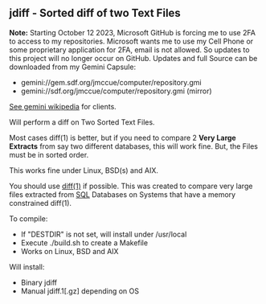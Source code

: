 ## jdiff - Sorted diff of two Text Files

**Note:** Starting October 12 2023, Microsoft GitHub
is forcing me to use 2FA to access to my repositories.
Microsoft wants me to use my Cell Phone or some proprietary
application for 2FA, email is not allowed.  So updates to
this project will no longer occur on GitHub.  Updates and
full Source can be downloaded from my Gemini Capsule:

* gemini://gem.sdf.org/jmccue/computer/repository.gmi
* gemini://sdf.org/jmccue/computer/repository.gmi (mirror)

[See gemini wikipedia](https://en.wikipedia.org/wiki/Gemini_(protocol)#Software) for clients.

Will perform a diff on Two Sorted Text Files.

Most cases diff(1) is better, but if you need to compare 2 **Very
Large Extracts** from say two different databases, this will work
fine.  But, the Files must be in sorted order.

This works fine under Linux, BSD(s) and AIX.

You should use
[diff(1)](https://en.wikipedia.org/wiki/Diff)
if possible.
This was created to compare very large files
extracted from
[SQL](https://en.wikipedia.org/wiki/SQL)
Databases on Systems
that have a memory constrained diff(1).

To compile:
* If "DESTDIR" is not set, will install under /usr/local
* Execute ./build.sh to create a Makefile
* Works on Linux, BSD and AIX

Will install:
* Binary jdiff
* Manual jdiff.1[.gz] depending on OS


